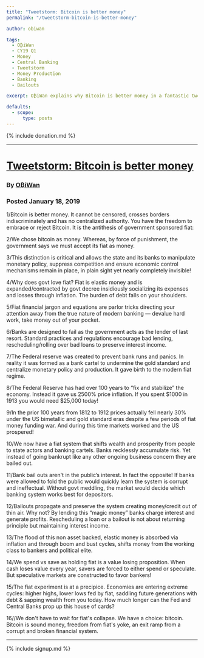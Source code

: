```yaml
---
title: "Tweetstorm: Bitcoin is better money"
permalink: "/tweetstorm-bitcoin-is-better-money" 

author: obiwan

tags:
  - O₿iWan
  - CY19 Q1
  - Money
  - Central Banking
  - Tweetstorm
  - Money Production
  - Banking
  - Bailouts

excerpt: O₿iWan explains why Bitcoin is better money in a fantastic tweetstorm. Posted January 18, 2019.

defaults:
  - scope:
      type: posts
---
```


{% include donation.md %}

***

# [Tweetstorm: Bitcoin is better money](https://twitter.com/ObiWanKenoBit/status/1086380815364239362?s=09)
### By [O₿iWan](https://twitter.com/ObiWanKenoBit)
### Posted January 18, 2019

1/Bitcoin is better money. It cannot be censored, crosses borders indiscriminately and has no centralized authority. You have the freedom to embrace or reject Bitcoin. It is the antithesis of government sponsored fiat:

2/We chose bitcoin as money. Whereas, by force of punishment, the government says we must accept its fiat as money.

3/This distinction is critical and allows the state and its banks to manipulate monetary policy, suppress competition and ensure economic control mechanisms remain in place, in plain sight yet nearly completely invisible!

4/Why does govt love fiat? Fiat is elastic money and is expanded/contracted by govt decree insidiously socializing its expenses and losses through inflation. The burden of debt falls on your shoulders.

5/Fiat financial jargon and equations are parlor tricks directing your attention away from the true nature of modern banking — devalue hard work, take money out of your pocket.

6/Banks are designed to fail as the government acts as the lender of last resort. Standard practices and regulations encourage bad lending, rescheduling/rolling over bad loans to preserve interest income.

7/The Federal reserve was created to prevent bank runs and panics. In reality it was formed as a bank cartel to undermine the gold standard and centralize monetary policy and production. It gave birth to the modern fiat regime.

8/The Federal Reserve has had over 100 years to “fix and stabilize” the economy. Instead it gave us 2500% price inflation. If you spent $1000 in 1913 you would need $25,000 today!

9/In the prior 100 years from 1812 to 1912 prices actually fell nearly 30% under the US bimetallic and gold standard eras despite a few periods of fiat money funding war. And during this time markets worked and the US prospered!

10/We now have a fiat system that shifts wealth and prosperity from people to state actors and banking cartels. Banks recklessly accumulate risk. Yet instead of going bankrupt like any other ongoing business concern they are bailed out.

11/Bank bail outs aren't in the public’s interest. In fact the opposite! If banks were allowed to fold the public would quickly learn the system is corrupt and ineffectual. Without govt meddling, the market would decide which banking system works best for depositors.

12/Bailouts propagate and preserve the system creating money/credit out of thin air. Why not? By lending this “magic money” banks charge interest and generate profits. Rescheduling a loan or a bailout is not about returning principle but maintaining interest income.

13/The flood of this non asset backed, elastic money is absorbed via inflation and through boom and bust cycles, shifts money from the working class to bankers and political elite.

14/We spend vs save as holding fiat is a value losing proposition. When cash loses value every year, savers are forced to either spend or speculate. But speculative markets are constructed to favor bankers!

15/The fiat experiment is at a precipice. Economies are entering extreme cycles: higher highs, lower lows fed by fiat, saddling future generations with debt & sapping wealth from you today. How much longer can the Fed and Central Banks prop up this house of cards?

16//We don't have to wait for fiat's collapse. We have a choice: bitcoin. Bitcoin is sound money, freedom from fiat's yoke, an exit ramp from a corrupt and broken financial system.

***

{% include signup.md %}
